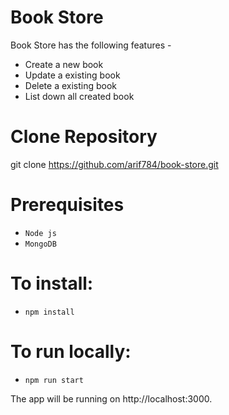 # Book Store

Book Store has the following features -
* Create a new book
* Update a existing book
* Delete a existing book
* List down all created book

# Clone Repository

git clone https://github.com/arif784/book-store.git

# Prerequisites

* `Node js`
* `MongoDB`

# To install:

* `npm install`

# To run locally:
* `npm run start`

The app will be running on http://localhost:3000.
